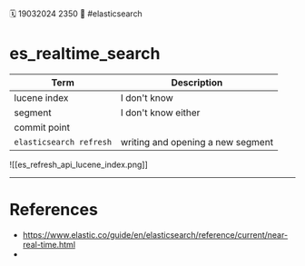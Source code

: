 🗓️ 19032024 2350
📎 #elasticsearch

# es_realtime_search

| Term                    | Description                       |
| ----------------------- | --------------------------------- |
| lucene index            | I don't know                      |
| segment                 | I don't know either               |
| commit point            |                                   |
| `elasticsearch refresh` | writing and opening a new segment |

![[es_refresh_api_lucene_index.png]]

---

# References

- https://www.elastic.co/guide/en/elasticsearch/reference/current/near-real-time.html
-
